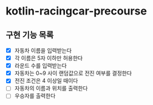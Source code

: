 # kotlin-racingcar-precourse
## 구현 기능 목록

- [x] 자동차 이름을 입력받는다
- [x] 각 이름은 5자 이하만 허용한다
- [x] 라운드 수를 입력받는다
- [x] 자동차는 0~9 사이 랜덤값으로 전진 여부를 결정한다
- [x] 전진 조건은 4 이상일 때이다
- [ ] 자동차의 이름과 위치를 출력한다
- [ ] 우승자를 출력한다
